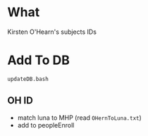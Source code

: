 # What
Kirsten O'Hearn's subjects IDs 

# Add To DB

`updateDB.bash`

## OH ID
- match luna to MHP (read `OHernToLuna.txt`)
- add to peopleEnroll
